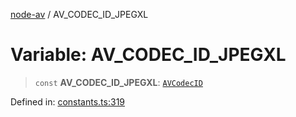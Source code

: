 [node-av](../globals.md) / AV\_CODEC\_ID\_JPEGXL

# Variable: AV\_CODEC\_ID\_JPEGXL

> `const` **AV\_CODEC\_ID\_JPEGXL**: [`AVCodecID`](../type-aliases/AVCodecID.md)

Defined in: [constants.ts:319](https://github.com/seydx/av/blob/f8631fc881b394300b1479f511d55cf1c370a87f/src/constants/constants.ts#L319)
